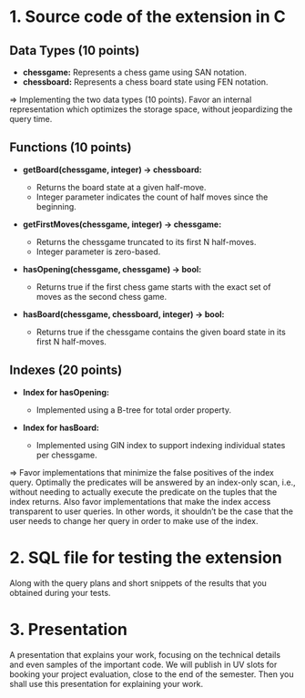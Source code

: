 # 1. Source code of the extension in C

## Data Types (10 points)
- **chessgame:** Represents a chess game using SAN notation.
- **chessboard:** Represents a chess board state using FEN notation.

=> Implementing the two data types (10 points). Favor an internal representation which optimizes the storage space, without jeopardizing the query time.

## Functions (10 points)
- **getBoard(chessgame, integer) -> chessboard:**
   - Returns the board state at a given half-move.
   - Integer parameter indicates the count of half moves since the beginning.

- **getFirstMoves(chessgame, integer) -> chessgame:**
   - Returns the chessgame truncated to its first N half-moves.
   - Integer parameter is zero-based.

- **hasOpening(chessgame, chessgame) -> bool:**
   - Returns true if the first chess game starts with the exact set of moves as the second chess game.

- **hasBoard(chessgame, chessboard, integer) -> bool:**
   - Returns true if the chessgame contains the given board state in its first N half-moves.

## Indexes (20 points)
- **Index for hasOpening:**
   - Implemented using a B-tree for total order property.

- **Index for hasBoard:**
   - Implemented using GIN index to support indexing individual states per chessgame.

=>  Favor implementations that minimize the false positives of the index query. Optimally the predicates will be answered by an index-only scan, i.e., without needing to actually execute the predicate on the tuples that the index returns. Also favor implementations that make the index access transparent to user queries. In other words, it shouldn’t be the case that the user needs to change her query in order to make use of the index.

# 2. SQL file for testing the extension
Along with the query plans and short snippets of the results that you obtained during your tests.

# 3. Presentation
A presentation that explains your work, focusing on the technical details and even samples of the important code. We will publish in UV slots for booking your project evaluation, close to the end of the semester. Then you shall use this presentation for explaining your work.
